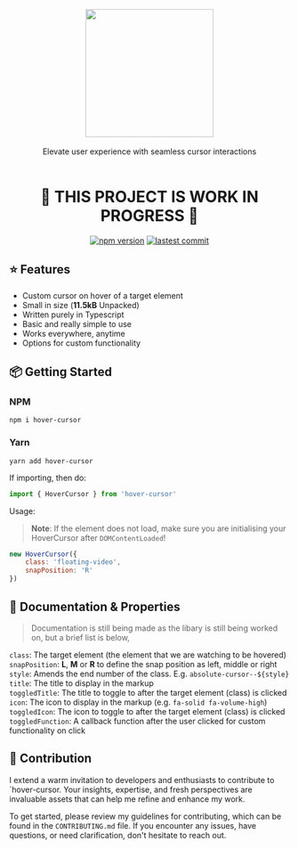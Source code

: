 <div align="center">
    <img align="center" width="230" src="https://i.imgur.com/bt5ZC7l.png" />
    <br />
    <br />
    <div>Elevate user experience with seamless cursor interactions</div>
    <br />
    <h1>🚧 THIS PROJECT IS WORK IN PROGRESS 🚧</h1>
    <a href="https://www.npmjs.com/package/hover-cursor"><img src="https://badgen.net/npm/v/hover-cursor?color=blue" alt="npm version"></a> <a href="https://github.com/rps-code/hover-cursor"><img src="https://img.shields.io/github/last-commit/rps-code/hover-cursor" alt="lastest commit"></a>
</div>

## ⭐️ Features

-   Custom cursor on hover of a target element
-   Small in size (**11.5kB** Unpacked)
-   Written purely in Typescript
-   Basic and really simple to use
-   Works everywhere, anytime
-   Options for custom functionality

## 📦 Getting Started

### NPM

```
npm i hover-cursor
```

### Yarn

```
yarn add hover-cursor
```

If importing, then do:

```js
import { HoverCursor } from 'hover-cursor'
```

Usage:

> **Note**: If the element does not load, make sure you are initialising your HoverCursor after `DOMContentLoaded`!

```js
new HoverCursor({
    class: 'floating-video',
    snapPosition: 'R'
})
```

## 🚀 Documentation & Properties

> Documentation is still being made as the libary is still being worked on, but a brief list is below,

`class`: The target element (the element that we are watching to be hovered)
<br />
`snapPosition`: **L**, **M** or **R** to define the snap position as left, middle or right
<br />
`style`: Amends the end number of the class. E.g. `absolute-cursor--${style}`
<br />
`title`: The title to display in the markup
<br />
`toggledTitle`: The title to toggle to after the target element (class) is clicked
<br />
`icon`: The icon to display in the markup (e.g. `fa-solid fa-volume-high`)
<br />
`toggledIcon`: The icon to toggle to after the target element (class) is clicked
<br />
`toggledFunction`: A callback function after the user clicked for custom functionality on click

## 💎 Contribution

I extend a warm invitation to developers and enthusiasts to contribute to `hover-cursor. Your insights, expertise, and fresh perspectives are invaluable assets that can help me refine and enhance my work.

To get started, please review my guidelines for contributing, which can be found in the `CONTRIBUTING.md` file. If you encounter any issues, have questions, or need clarification, don't hesitate to reach out.
